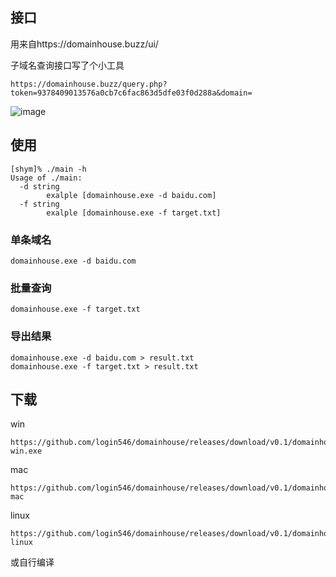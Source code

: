 ## 接口

用来自https://domainhouse.buzz/ui/

子域名查询接口写了个小工具

```
https://domainhouse.buzz/query.php?token=9378409013576a0cb7c6fac863d5dfe03f0d288a&domain=
```

![image](https://user-images.githubusercontent.com/38073810/159868278-2c78cb3a-fe09-43e7-b270-b61b35f0edf3.png)



## 使用

~~~
[shym]% ./main -h
Usage of ./main:
  -d string
    	exalple [domainhouse.exe -d baidu.com]
  -f string
    	exalple [domainhouse.exe -f target.txt]
~~~

### 单条域名

~~~
domainhouse.exe -d baidu.com
~~~

### 批量查询

~~~
domainhouse.exe -f target.txt
~~~

### 导出结果

~~~
domainhouse.exe -d baidu.com > result.txt
domainhouse.exe -f target.txt > result.txt
~~~

## 下载

win

~~~
https://github.com/login546/domainhouse/releases/download/v0.1/domainhouse-win.exe
~~~

mac

~~~
https://github.com/login546/domainhouse/releases/download/v0.1/domainhouse-mac
~~~

linux

~~~
https://github.com/login546/domainhouse/releases/download/v0.1/domainhouse-linux
~~~

或自行编译